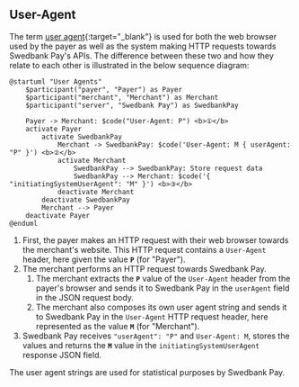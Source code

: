 ## User-Agent

The term [user agent][user-agent]{:target="_blank"} is used for both the web
browser used by the payer as well as the system making HTTP requests towards
Swedbank Pay's APIs. The difference between these two and how they relate to
each other is illustrated in the below sequence diagram:

```plantuml
@startuml "User Agents"
    $participant("payer", "Payer") as Payer
    $participant("merchant", "Merchant") as Merchant
    $participant("server", "Swedbank Pay") as SwedbankPay

    Payer -> Merchant: $code("User-Agent: P") <b>①</b>
    activate Payer
        activate SwedbankPay
            Merchant -> SwedbankPay: $code('User-Agent: M { userAgent: "P" }') <b>②</b>
            activate Merchant
                SwedbankPay --> SwedbankPay: Store request data
                SwedbankPay --> Merchant: $code('{ "initiatingSystemUserAgent": "M" }') <b>③</b>
            deactivate Merchant
        deactivate SwedbankPay
        Merchant --> Payer
    deactivate Payer
@enduml
```

1.  First, the payer makes an HTTP request with their web browser towards the
    merchant's website. This HTTP request contains a `User-Agent` header, here
    given the value **`P`** (for "Payer").
2.  The merchant performs an HTTP request towards Swedbank Pay.
    1.  The merchant extracts the **`P`** value of the `User-Agent` header from
      the payer's browser and sends it to Swedbank Pay in the `userAgent` field
      in the JSON request body.
    2.  The merchant also composes its own user agent string and sends it to
      Swedbank Pay in the `User-Agent` HTTP request header, here represented as
      the value **`M`** (for "Merchant").
3.  Swedbank Pay receives `"userAgent": "P"` and `User-Agent: M`, stores the
    values and returns the **`M`** value in the `initiatingSystemUserAgent`
    response JSON field.

The user agent strings are used for statistical purposes by Swedbank Pay.

[user-agent]: https://en.wikipedia.org/wiki/User_agent
